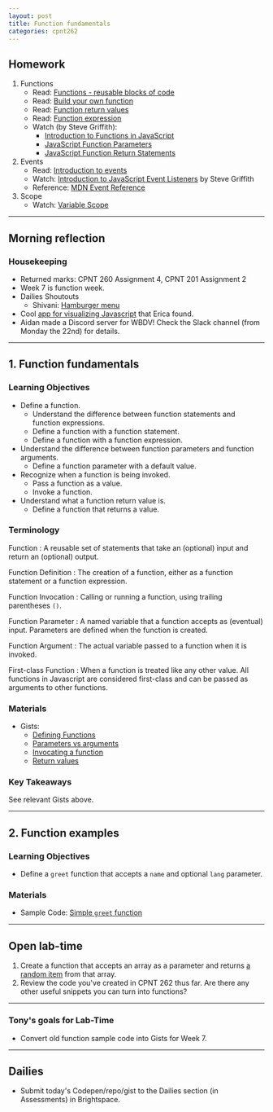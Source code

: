 ```yaml
---
layout: post
title: Function fundamentals
categories: cpnt262
---
```


## Homework
1. Functions
    - Read: [Functions - reusable blocks of code](https://developer.mozilla.org/en-US/docs/Learn/JavaScript/Building_blocks/Functions)
    - Read: [Build your own function](https://developer.mozilla.org/en-US/docs/Learn/JavaScript/Building_blocks/Build_your_own_function)
    - Read: [Function return values](https://developer.mozilla.org/en-US/docs/Learn/JavaScript/Building_blocks/Return_values)
    - Read: [Function expression](https://developer.mozilla.org/en-US/docs/web/JavaScript/Reference/Operators/function)
    - Watch (by Steve Griffith):
        - [Introduction to Functions in JavaScript](https://youtu.be/W6QaDqud66Y)
        - [JavaScript Function Parameters](https://youtu.be/dxbsN6_C5PI)
        - [JavaScript Function Return Statements](https://youtu.be/qed2cjdF-30)
2. Events
    - Read: [Introduction to events](https://developer.mozilla.org/en-US/docs/Learn/JavaScript/Building_blocks/Events)
    - Watch: [Introduction to JavaScript Event Listeners](https://youtu.be/EaRrmOtPYTM) by Steve Griffith
    - Reference: [MDN Event Reference](https://developer.mozilla.org/en-US/docs/Web/Events)
3. Scope
    - Watch: [Variable Scope](https://youtu.be/FyWdrCZZavQ)

---

## Morning reflection
### Housekeeping
- Returned marks: CPNT 260 Assignment 4, CPNT 201 Assignment 2
- Week 7 is function week.
- Dailies Shoutouts
  - Shivani: [Hamburger menu](https://shi-stack.github.io/cpnt262-a1/)
- Cool [app for visualizing Javascript](https://runjs.app/) that Erica found.
- Aidan made a Discord server for WBDV! Check the Slack channel (from Monday the 22nd) for details.

---

## 1. Function fundamentals
### Learning Objectives
- Define a function.
  - Understand the difference between function statements and function expressions.
  - Define a function with a function statement.
  - Define a function with a function expression.
- Understand the difference between function parameters and function arguments.
  - Define a function parameter with a default value.
- Recognize when a function is being invoked.
  - Pass a function as a value.
  - Invoke a function.
- Understand what a function return value is.
  - Define a function that returns a value.

### Terminology
Function 
: A reusable set of statements that take an (optional) input and return an (optional) output.

Function Definition
: The creation of a function, either as a function statement or a function expression.

Function Invocation
: Calling or running a function, using trailing parentheses `()`.

Function Parameter
: A named variable that a function accepts as (eventual) input. Parameters are defined when the function is created.

Function Argument
: The actual variable passed to a function when it is invoked.

First-class Function
: When a function is treated like any other value. All functions in Javascript are considered first-class and can be passed as arguments to other functions.

### Materials
- Gists: 
  - [Defining Functions](https://gist.github.com/acidtone/e3ed5adfcb4f3c02f1b78f78c9c2bf8b)
  - [Parameters vs arguments](https://gist.github.com/acidtone/977e697e38e389284e839e4b7543ee56)
  - [Invocating a function](https://gist.github.com/acidtone/679b1b07dcaad4491e8696c871e36436)
  - [Return values](https://gist.github.com/acidtone/6a3cedd619454c4eeb49f87e98a925d2)

### Key Takeaways
See relevant Gists above.

---

## 2. Function examples
### Learning Objectives
- Define a `greet` function that accepts a `name` and optional `lang` parameter.

### Materials
- Sample Code: [Simple `greet` function](https://github.com/sait-wbdv/sample-code/blob/master/js-base/functions/examples/greet-1.js)


---

## Open lab-time
1. Create a function that accepts an array as a parameter and returns [a random item](https://gist.github.com/acidtone/2a3cac26a229aa95685e5cf6344f2e4e) from that array.
2. Review the code you've created in CPNT 262 thus far. Are there any other useful snippets you can turn into functions?

---

### Tony's goals for Lab-Time
- Convert old function sample code into Gists for Week 7.

---

## Dailies
- Submit today's Codepen/repo/gist to the Dailies section (in Assessments) in Brightspace.